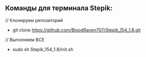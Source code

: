 ## Команды для терминала Stepik:

// Клонируем репозиторий
- git clone https://github.com/BloodRaven707/Stepik_154_1.8.git

// Выполняем ВСЕ
- sudo sh Stepik_154_1.8/init.sh
